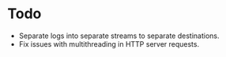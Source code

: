 # Todo

* Separate logs into separate streams to separate destinations.
* Fix issues with multithreading in HTTP server requests.